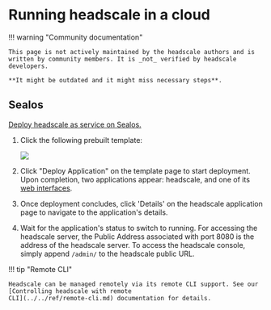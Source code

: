 # Running headscale in a cloud

!!! warning "Community documentation"

    This page is not actively maintained by the headscale authors and is
    written by community members. It is _not_ verified by headscale developers.

    **It might be outdated and it might miss necessary steps**.

## Sealos

[Deploy headscale as service on Sealos.](https://icloudnative.io/en/posts/how-to-set-up-or-migrate-headscale/)

1. Click the following prebuilt template:

   [![](https://cdn.jsdelivr.net/gh/labring-actions/templates@main/Deploy-on-Sealos.svg)](https://cloud.sealos.io/?openapp=system-template%3FtemplateName%3Dheadscale)

2. Click "Deploy Application" on the template page to start deployment. Upon completion, two applications appear: headscale, and one of its [web interfaces](../../ref/integration/web-ui.md).
3. Once deployment concludes, click 'Details' on the headscale application page to navigate to the application's details.
4. Wait for the application's status to switch to running. For accessing the headscale server, the Public Address associated with port 8080 is the address of the headscale server. To access the headscale console, simply append `/admin/` to the headscale public URL.

!!! tip "Remote CLI"

    Headscale can be managed remotely via its remote CLI support. See our [Controlling headscale with remote
    CLI](../../ref/remote-cli.md) documentation for details.
